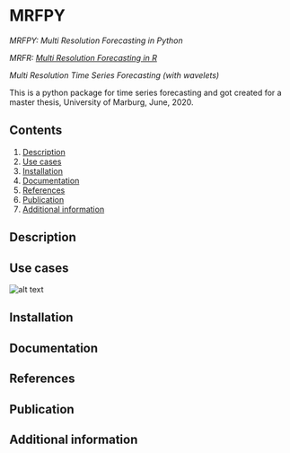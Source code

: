# MRFPY
*MRFPY: Multi Resolution Forecasting in Python*

*MRFR: [Multi Resolution Forecasting in R](https://github.com/Quirinms/MRFR)*

*Multi Resolution Time Series Forecasting (with wavelets)*

This is a python package for time series forecasting and got created for a master thesis, University of Marburg, June, 2020.

## Contents

1. [Description](#description)
2. [Use cases](#use-cases)
3. [Installation](#installation)
4. [Documentation](#documentation)
5. [References](#references)
6. [Publication](#publication)
7. [Additional information](#additional-information)

## Description

## Use cases



![alt text](https://github.com/Quirinms/MRFPY/Callcenter.png?raw=true)


## Installation

## Documentation

## References

## Publication

## Additional information

